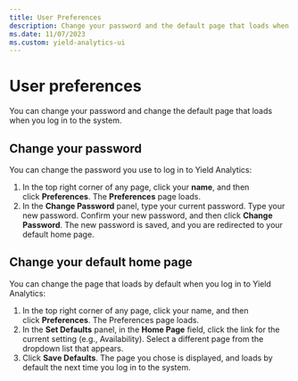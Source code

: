 ```yaml
---
title: User Preferences
description: Change your password and the default page that loads when you log in to the system.
ms.date: 11/07/2023
ms.custom: yield-analytics-ui
---
```


# User preferences

You can change your password and change the default page that loads when you log in to the system.

## Change your password

You can change the password you use to log in to Yield Analytics:

1. In the top right corner of any page, click your **name**, and then click **Preferences**. The **Preferences** page loads.
1. In the **Change Password** panel, type your current password. Type your new password. Confirm your new password, and then     click **Change Password**. The new password is saved, and you are redirected to your default home page.

## Change your default home page

You can change the page that loads by default when you log in to Yield Analytics:

1. In the top right corner of any page, click your name, and then click **Preferences**. The Preferences page loads.
1. In the **Set Defaults** panel, in the **Home Page** field, click the link for the current setting (e.g., Availability). Select a  different page from the dropdown list that appears.
1. Click **Save Defaults**. The page you chose is displayed, and loads by default the next time you log in to the system.

